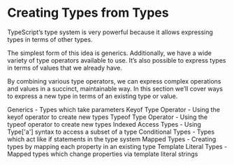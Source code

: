 # Creating Types from Types

TypeScript’s type system is very powerful because it allows expressing types in terms of other types.

The simplest form of this idea is generics. Additionally, we have a wide variety of type operators available to use. It’s also possible to express types in terms of values that we already have.

By combining various type operators, we can express complex operations and values in a succinct, maintainable way. In this section we’ll cover ways to express a new type in terms of an existing type or value.

Generics - Types which take parameters
Keyof Type Operator - Using the keyof operator to create new types
Typeof Type Operator - Using the typeof operator to create new types
Indexed Access Types - Using Type['a'] syntax to access a subset of a type
Conditional Types - Types which act like if statements in the type system
Mapped Types - Creating types by mapping each property in an existing type
Template Literal Types - Mapped types which change properties via template literal strings